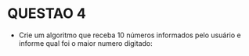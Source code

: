 # QUESTAO 4
- Crie um algoritmo que receba 10 números informados pelo usuário e informe qual foi o maior numero digitado: